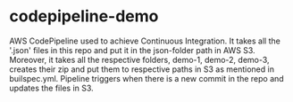 # codepipeline-demo
AWS CodePipeline used to achieve Continuous Integration. It takes all the '.json' files in this repo and put it in the json-folder path in AWS S3.
Moreover, it takes all the respective folders, demo-1, demo-2, demo-3, creates their zip and put them to respective paths in S3 as mentioned in builspec.yml. Pipeline triggers when there is a new commit in the repo and updates the files in S3.
